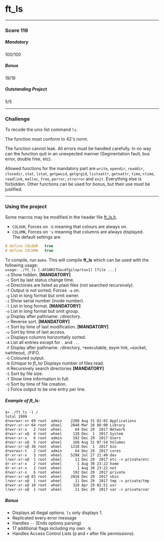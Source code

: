 # ft_ls
***
### Score 119
##### Mandatory
100/100
##### Bonus
19/19
##### Outstanding Project
5/5
***
### Challenge  
To recode the unix list command `ls`.  
  
The function must conform to 42's norm.  
  
The function cannot leak. All errors must be handled carefully. In no way can the function quit in an unexpected manner (Segmentation fault, bus error, double free, etc).  
  
Allowed functions for the mandatory part are `write`, `opendir`, `readdir`, `closedir`, `stat`, `lstat`, `getpwuid`, `getgrgid`, `listxattr`, `getxattr`, `time`, `ctime`, `readlink`, `malloc`, `free`, `perror`, `strerror` and `exit`. Everything else is forbidden. Other functions can be used for bonus, but their use must be justified.
***
### Using the project
Some macros may be modified in the header file [ft_ls.h](./includes/ft_ls.h).  
- `COLOUR`, Forces on `-G` meaning that colours are always on.
- `COLUMN`, Forces on `'x` meannig that columns are always displayed.  
The default settings are:
```c
# define COLOUR	  true
# define COLUMN	  true
```

To compile, run `make`. This will compile **ft_ls** which can be used with the following usage:  
`usage: ./ft_ls [-AFGNRSTUacdfgiloprtux1] [file ...]`  
`-a` Show hidden. **[MANDATORY]**  
`-c` Sort by last status change time.  
`-d` Directories are listed as plain files (not searched recursively).  
`-f` Output is not sorted. Forces `-a` on.  
`-g` List in long format but omit owner.  
`-i` Show serial number (inode number).  
`-l` List in long format. **[MANDATORY]**  
`-o` List in long format but omit group.  
`-p` Display after pathname: `/`directory.  
`-r` Reverse sort. **[MANDATORY]**  
`-t` Sort by time of last modification. **[MANDATORY]**  
`-u` Sort by time of last access.  
`-x` Displays columns horizontally sorted.  
`-A` List all entries except for `.` and `..`.  
`-F` Display after pathname: `/`directory, `*`executable, `@`sym link, `=`socket, `%`whiteout, `|`FIFO.  
`-G` Coloured output.  
`-N` *(Unique to ft_ls)* Displays number of files read.  
`-R` Recursively search directories **[MANDATORY]**  
`-S` Sort by file size.  
`-T` Show time information in full.  
`-U` Sort by time of file creation.  
`-1` Force output to be one entry per line.  
  
##### Example of ft_ls:
```console
$> ./ft_ls -l /
total 1999
drwxrwxr-x+ 69 root  admin    2208 Aug 31 02:02 Applications
drwxr-xr-x+ 64 root  wheel    2048 Mar 20 08:00 Library
drwxr-xr-x   2 root  wheel      64 Dec 29  2017 Network
drwxr-xr-x@  4 root  wheel     128 Dec  1  2017 System
drwxr-xr-x   6 root  admin     192 Dec 29  2017 Users
drwxr-xr-x@  5 root  wheel     160 Aug 31 07:54 Volumes
drwxr-xr-x@ 38 root  wheel    1216 Dec  1  2017 bin
drwxrwxr-t   2 root  admin      64 Dec 29  2017 cores
dr-xr-xr-x   3 root  wheel    5298 Jul 27 21:49 dev
lrwxr-xr-x@  1 root  wheel      11 Dec 29  2017 etc -> private/etc
dr-xr-xr-x   2 root  wheel       1 Aug 30 23:22 home
dr-xr-xr-x   2 root  wheel       1 Aug 30 23:22 net
drwxr-xr-x   6 root  wheel     192 Dec 29  2017 private
drwxr-xr-x@ 63 root  wheel    2016 Dec 29  2017 sbin
lrwxr-xr-x@  1 root  wheel      11 Dec 29  2017 tmp -> private/tmp
drwxr-xr-x@ 10 root  wheel     320 Apr 29 02:51 usr
lrwxr-xr-x@  1 root  wheel      11 Dec 29  2017 var -> private/var
```
##### Bonus
* Displays all illegal options. `ls` only displays 1.
* Replicated every error message
* Handles `--` (Ends options parsing)
* 17 additional flags including my own `-N`.
* Handles Access Control Lists (`@` and `+` after file permissions).

